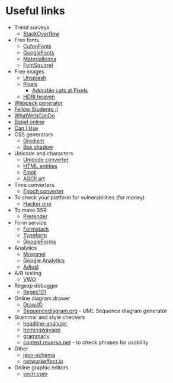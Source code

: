 # Useful links

* Trend surveys
    * [StackOverflow](https://insights.stackoverflow.com/survey/)
* Free fonts
    * [CufonFonts](https://www.cufonfonts.com/)
    * [GoogleFonts](https://fonts.google.com/)
    * [MaterialIcons](https://material.io/icons/)
    * [FontSquirrel](https://www.fontsquirrel.com/)
* Free images
    * [Unsplash](https://unsplash.com/)
    * [Pixels](https://www.pexels.com/)
        * [Adorable cats at Pixels](https://www.pexels.com/search/cat/)
    * [HDRI heaven](https://hdrihaven.com/)
* [Webpack generator](http://web.jakoblind.no/webpack-config/)
* [Fellow Students :)](https://github.com/zero-to-mastery)
* [WhatWebCanDo](https://whatwebcando.today)
* [Babel online](https://babeljs.io/en/repl)
* [Can I Use](https://caniuse.com/)
* CSS generators
    * [Gradient](http://www.colorzilla.com/gradient-editor/)
    * [Box shadow](https://css3gen.com/box-shadow/)
* Unicode and characters
    * [Unicode converter](https://r12a.github.io/app-conversion/)
    * [HTML entities](https://dev.w3.org/html5/html-author/charref)
    * [Emoji](https://emojipedia.org/)
    * [ASCII art](https://www.asciiart.eu/)
* Time converters
    * [Epoch converter](https://www.epochconverter.com/)
* To check your platform for vulnerabilities (for money)
    * [Hacker one](https://www.hackerone.com/)
* To make SSR
    * [Prerender](https://prerender.io/)
* Form service
    * [Formstack](https://www.formstack.com)
    * [Typeform](https://www.typeform.com/)
    * [GoogleForms](https://www.google.com/forms/about/)
* Analytics
    * [Mixpanel](https://mixpanel.com)
    * [Google Analytics](https://analytics.google.com/analytics/web/#/)
    * [Adjust](https://www.adjust.com/)
* A/B testing
    * [VWO](https://vwo.com/)
* Regexp debugger
    * [Regex101](https://regex101.com/)
* Online diagram drawer
    * [Draw.IO](https://www.draw.io/)
    * [Sequencediagram.org](http://sequencediagram.org/) - UML Sequence diagram generator
* Grammar and style checkers
    * [headline-analyzer](https://coschedule.com/headline-analyzer)
    * [hemingwayapp](http://www.hemingwayapp.com/)
    * [grammarly](https://app.grammarly.com)
    * [context.reverso.net](https://context.reverso.net) - to check phrases for usability
* Other
    * [json-schema](http://json-schema.org)
    * [networkeffect.io](http://networkeffect.io/)
* Online graphic editors
    * [vectr.com](https://vectr.com)
